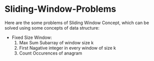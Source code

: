 # Sliding-Window-Problems
Here are the some problems of Sliding Window Concept, which can be solved using some concepts of data structure:
* Fixed Size Window: 
  1) Max Sum Subarray of window size k
  2) First Nagative integer in every window of size k
  3) Count Occurences of anagram
